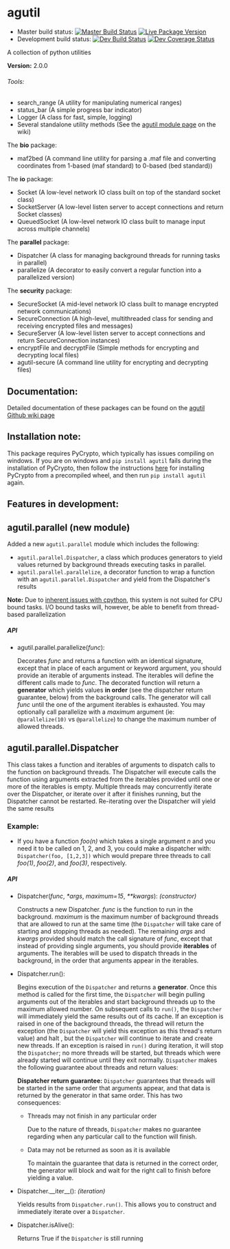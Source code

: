 # agutil
* Master build status: [![Master Build Status](https://travis-ci.org/agraubert/agutil.svg?branch=master)](https://travis-ci.org/agraubert/agutil) [![Live Package Version](https://img.shields.io/pypi/v/agutil.svg)](https://pypi.python.org/pypi/agutil)
* Development build status: [![Dev Build Status](https://travis-ci.org/agraubert/agutil.svg?branch=dev)](https://travis-ci.org/agraubert/agutil) [![Dev Coverage Status](https://coveralls.io/repos/github/agraubert/agutil/badge.svg?branch=dev)](https://coveralls.io/github/agraubert/agutil?branch=dev)

A collection of python utilities

__Version:__ 2.0.0

###### Tools:
* search_range (A utility for manipulating numerical ranges)
* status_bar (A simple progress bar indicator)
* Logger (A class for fast, simple, logging)
* Several standalone utility methods (See the [agutil module page](https://github.com/agraubert/agutil/wiki/agutil-%28main-module%29) on the wiki)

The __bio__ package:

* maf2bed (A command line utility for parsing a .maf file and converting coordinates from 1-based (maf standard) to 0-based (bed standard))

The __io__ package:

* Socket (A low-level network IO class built on top of the standard socket class)
* SocketServer (A low-level listen server to accept connections and return Socket classes)
* QueuedSocket (A low-level network IO class built to manage input across multiple channels)

The __parallel__ package:

* Dispatcher (A class for managing background threads for running tasks in parallel)
* parallelize (A decorator to easily convert a regular function into a parallelized version)

The __security__ package:

* SecureSocket (A mid-level network IO class built to manage encrypted network communications)
* SecureConnection (A high-level, multithreaded class for sending and receiving encrypted files and messages)
* SecureServer (A low-level listen server to accept connections and return SecureConnection instances)
* encryptFile and decryptFile (Simple methods for encrypting and decrypting local files)
* agutil-secure (A command line utility for encrypting and decrypting files)

## Documentation:
Detailed documentation of these packages can be found on the [agutil Github wiki page](https://github.com/agraubert/agutil/wiki)

## Installation note:
This package requires PyCrypto, which typically has issues compiling on windows.  If you are on windows and `pip install agutil` fails during the installation of PyCrypto, then follow the instructions [here](https://github.com/sfbahr/PyCrypto-Wheels) for installing PyCrypto from a precompiled wheel, and then run `pip install agutil` again.

## Features in development:

## agutil.parallel (new module)
Added a new `agutil.parallel` module which includes the following:
* `agutil.parallel.Dispatcher`, a class which produces generators to yield values
returned by background threads executing tasks in parallel.
* `agutil.parallel.parallelize`, a decorator function to wrap a function with an
`agutil.parallel.Dispatcher` and yield from the Dispatcher's results

**Note:** Due to
[inherent issues with cpython](https://wiki.python.org/moin/GlobalInterpreterLock),
this system is not suited for CPU bound tasks. I/O bound tasks will, however, be able
to benefit from thread-based parallelization

##### API
* agutil.parallel.parallelize(_func_):

  Decorates _func_ and returns a function with an identical signature, except that
  in place of each argument or keyword argument, you should provide an iterable of
  arguments instead. The iterables will define the different calls made to _func_.
  The decorated function will return a **generator** which yields values **in order**
  (see the dispatcher return guarantee, below) from the background calls. The generator
  will call _func_ until the one of the argument iterables is exhausted. You may
  optionally call parallelize with a _maximum_ argument (ie: `@parallelize(10)` vs `@parallelize`)
  to change the maximum number of allowed threads.

## agutil.parallel.Dispatcher
This class takes a function and iterables of arguments to dispatch calls to the function
on background threads. The Dispatcher will execute calls the function using arguments
extracted from the iterables provided until one or more of the iterables is empty.
Multiple threads may concurrently iterate over the Dispatcher, or iterate over it
after it finishes running, but the Dispatcher cannot be restarted.  Re-iterating
over the Dispatcher will yield the same results

### Example:
* If you have a function _foo(n)_ which takes a single argument _n_ and you need
it to be called on 1, 2, and 3, you could make a dispatcher with:
`Dispatcher(foo, [1,2,3])` which would prepare three threads to call _foo(1)_,
_foo(2)_, and _foo(3)_, respectively.

##### API
* Dispatcher(_func_, _\*args_, _maximum=15_, _\*\*kwargs_): _(constructor)_

  Constructs a new Dispatcher.  _func_ is the function to run in the background.
  _maximum_ is the maximum number of background threads that are allowed to run at
  the same time (the `Dispatcher` will take care of starting and stopping threads
    as needed). The remaining _args_ and _kwargs_ provided should match the call
  signature of _func_, except that instead of providing single arguments, you should
  provide **iterables** of arguments.  The iterables will be used to dispatch threads
  in the background, in the order that arguments appear in the iterables.

* Dispatcher.run():

  Begins execution of the `Dispatcher` and returns a **generator**. Once this method
  is called for the first time, the `Dispatcher` will begin pulling arguments out
  of the iterables and start background threads up to the maximum allowed number.
  On subsequent calls to `run()`, the `Dispatcher` will immediately yield the same
  results out of its cache. If an exception is raised in one of the background threads,
  the thread will return the exception (the `Dispatcher` will yield this exception
  as this thread's return value) and halt , but the `Dispatcher` will continue to
  iterate and create new threads. If an exception is raised in `run()` during iteration,
  it will stop the `Dispatcher`; no more threads will be started, but threads which
  were already started will continue until they exit normally.
  `Dispatcher` makes the following guarantee about
  threads and return values:

  **Dispatcher return guarantee:** `Dispatcher` guarantees that threads will be started
  in the same order that arguments appear, and that data is returned by the generator
  in that same order. This has two consequences:
  * Threads may not finish in any particular order

    Due to the nature of threads, `Dispatcher` makes no guarantee regarding when
    any particular call to the function will finish.

  * Data may not be returned as soon as it is available

    To maintain the guarantee that data is returned in the correct order, the generator
    will block and wait for the right call to finish before yielding a value.

* Dispatcher.\_\_iter\_\_(): _(iteration)_

  Yields results from `Dispatcher.run()`.  This allows you to construct and immediately
  iterate over a `Dispatcher`.

* Dispatcher.isAlive():

  Returns True if the `Dispatcher` is still running
